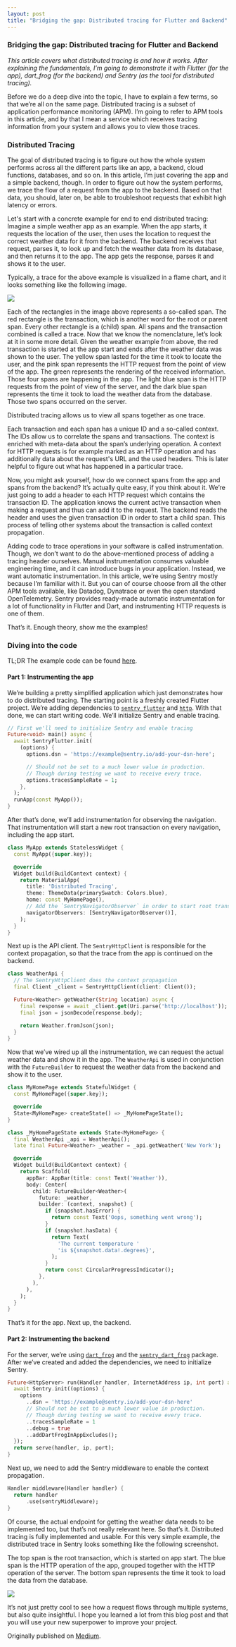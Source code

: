 ```yaml
---
layout: post
title: "Bridging the gap: Distributed tracing for Flutter and Backend"
---
```


### Bridging the gap: Distributed tracing for Flutter and Backend

*This article covers what distributed tracing is and how it works. After
explaining the fundamentals, I’m going to demonstrate it with Flutter
(for the app), dart_frog (for the backend) and Sentry (as the tool for
distributed tracing).*

Before we do a deep dive into the topic, I have to explain a few terms,
so that we’re all on the same page. Distributed tracing is a subset of
application performance monitoring (APM). I’m going to refer to APM
tools in this article, and by that I mean a service which receives
tracing information from your system and allows you to view those
traces.

### Distributed Tracing

The goal of distributed tracing is to figure out how the whole system
performs across all the different parts like an app, a backend, cloud
functions, databases, and so on. In this article, I’m just covering the
app and a simple backend, though. In order to figure out how the system
performs, we trace the flow of a request from the app to the backend.
Based on that data, you should, later on, be able to troubleshoot
requests that exhibit high latency or errors.

Let's start with a concrete example for end to end distributed tracing:
Imagine a simple weather app as an example. When the app starts, it
requests the location of the user, then uses the location to request the
correct weather data for it from the backend. The backend receives that
request, parses it, to look up and fetch the weather data from its
database, and then returns it to the app. The app gets the response,
parses it and shows it to the user.

Typically, a trace for the above example is visualized in a flame chart,
and it looks something like the following image.

<img src="https://cdn-images-1.medium.com/max/800/1*bolsQj5jB6E5lQBzRhpXZA@2x.jpeg" data-width="2284" data-height="1070" />

Each of the rectangles in the image above represents a so-called span.
The red rectangle is the transaction, which is another word for the root
or parent span. Every other rectangle is a (child) span. All spans and
the transaction combined is called a trace. Now that we know the
nomenclature, let’s look at it in some more detail. Given the weather
example from above, the red transaction is started at the app start and
ends after the weather data was shown to the user. The yellow span
lasted for the time it took to locate the user, and the pink span
represents the HTTP request from the point of view of the app. The green
represents the rendering of the received information. Those four spans
are happening in the app. The light blue span is the HTTP requests from
the point of view of the server, and the dark blue span represents the
time it took to load the weather data from the database. Those two spans
occurred on the server.

Distributed tracing allows us to view all spans together as one trace.

Each transaction and each span has a unique ID and a so-called context.
The IDs allow us to correlate the spans and transactions. The context is
enriched with meta-data about the span’s underlying operation. A context
for HTTP requests is for example marked as an HTTP operation and has
additionally data about the request's URL and the used headers. This is
later helpful to figure out what has happened in a particular trace.

Now, you might ask yourself, how do we connect spans from the app and
spans from the backend? It’s actually quite easy, if you think about it.
We’re just going to add a header to each HTTP request which contains the
transaction ID. The application knows the current active transaction
when making a request and thus can add it to the request. The backend
reads the header and uses the given transaction ID in order to start a
child span. This process of telling other systems about the transaction
is called context propagation.

Adding code to trace operations in your software is called
instrumentation. Though, we don’t want to do the above-mentioned process
of adding a tracing header ourselves. Manual instrumentation consumes
valuable engineering time, and it can introduce bugs in your
application. Instead, we want automatic instrumentation. In this
article, we’re using Sentry mostly because I’m familiar with it. But you
can of course choose from all the other APM tools available, like
Datadog, Dynatrace or even the open standard OpenTelemetry. Sentry
provides ready-made automatic instrumentation for a lot of functionality
in Flutter and Dart, and instrumenting HTTP requests is one of them.

That’s it. Enough theory, show me the examples!

### Diving into the code

TL;DR The example code can be found <a href="https://github.com/ueman/dart-distributed-tracing/" target="_blank">here</a>.

#### Part 1: Instrumenting the app

We’re building a pretty simplified application which just demonstrates
how to do distributed tracing. The starting point is a freshly created
Flutter project. We’re adding dependencies to
<a href="https://pub.dev/packages/sentry_flutter" target="_blank"><code>sentry_flutter</code></a> and
<a href="https://pub.dev/packages/http" target="_blank"><code>http</code></a>.
With that done, we can start writing code. We’ll initialize Sentry and enable tracing.

```dart
// First we'll need to initialize Sentry and enable tracing
Future<void> main() async {
  await SentryFlutter.init(
    (options) {
      options.dsn = 'https://example@sentry.io/add-your-dsn-here';

      // Should not be set to a much lower value in production.
      // Though during testing we want to receive every trace.
      options.tracesSampleRate = 1;
    },
  );
  runApp(const MyApp());
}
```

After that’s done, we’ll add instrumentation for observing the
navigation. That instrumentation will start a new root transaction on
every navigation, including the app start.

```dart
class MyApp extends StatelessWidget {
  const MyApp({super.key});

  @override
  Widget build(BuildContext context) {
    return MaterialApp(
      title: 'Distributed Tracing',
      theme: ThemeData(primarySwatch: Colors.blue),
      home: const MyHomePage(),
      // Add the `SentryNavigatorObserver` in order to start root transactions
      navigatorObservers: [SentryNavigatorObserver()],
    );
  }
}
```

Next up is the API client. The `SentryHttpClient` is responsible for the
context propagation, so that the trace from the app is continued on the
backend.

```dart
class WeatherApi {
  // The SentryHttpClient does the context propagation
  final Client _client = SentryHttpClient(client: Client());

  Future<Weather> getWeather(String location) async {
    final response = await _client.get(Uri.parse('http://localhost'));
    final json = jsonDecode(response.body);

    return Weather.fromJson(json);
  }
}
```

Now that we’ve wired up all the instrumentation, we can request the
actual weather data and show it in the app. The `WeatherApi` is used in
conjunction with the `FutureBuilder` to request the weather data from
the backend and show it to the user.

```dart
class MyHomePage extends StatefulWidget {
  const MyHomePage({super.key});

  @override
  State<MyHomePage> createState() => _MyHomePageState();
}

class _MyHomePageState extends State<MyHomePage> {
  final WeatherApi _api = WeatherApi();
  late final Future<Weather> _weather = _api.getWeather('New York');

  @override
  Widget build(BuildContext context) {
    return Scaffold(
      appBar: AppBar(title: const Text('Weather')),
      body: Center(
        child: FutureBuilder<Weather>(
          future: _weather,
          builder: (context, snapshot) {
            if (snapshot.hasError) {
              return const Text('Oops, something went wrong');
            }
            if (snapshot.hasData) {
              return Text(
                'The current temperature '
                'is ${snapshot.data!.degrees}',
              );
            }
            return const CircularProgressIndicator();
          },
        ),
      ),
    );
  }
}
```

That’s it for the app. Next up, the backend.

#### Part 2: Instrumenting the backend

For the server, we’re using 
<a href="https://pub.dev/packages/dart_frog" target="_blank"><code>dart_frog</code></a>
and the
<a href="https://pub.dev/packages/sentry_dart_frog" target="_blank"><code>sentry_dart_frog</code></a> package.
After we’ve created and added the dependencies, we need to initialize Sentry.

```dart
Future<HttpServer> run(Handler handler, InternetAddress ip, int port) async {
  await Sentry.init((options) {
    options
      ..dsn = 'https://example@sentry.io/add-your-dsn-here'
      // Should not be set to a much lower value in production.
      // Though during testing we want to receive every trace.
      ..tracesSampleRate = 1
      ..debug = true
      ..addDartFrogInAppExcludes();
  });
  return serve(handler, ip, port);
}
```

Next up, we need to add the Sentry middleware to enable the context
propagation.

```dart
Handler middleware(Handler handler) {
  return handler
      .use(sentryMiddleware);
}
```

Of course, the actual endpoint for getting the weather data needs to be
implemented too, but that’s not really relevant here. So that’s it.
Distributed tracing is fully implemented and usable. For this very
simple example, the distributed trace in Sentry looks something like the
following screenshot.

The top span is the root transaction, which is started on app start. The
blue span is the HTTP operation of the app, grouped together with the
HTTP operation of the server. The bottom span represents the time it
took to load the data from the database.

<img src="https://cdn-images-1.medium.com/max/800/1*YaMwGWF0P-BZByW3nV-wsQ.png" data-width="1718" data-height="1216" />

It’s not just pretty cool to see how a request flows through multiple
systems, but also quite insightful. I hope you learned a lot from this
blog post and that you will use your new superpower to improve your
project.

Originally published on [Medium](https://medium.com/@jonasuekoetter/bridging-the-gap-distributed-tracing-for-flutter-and-backend-4943799b0ea9).
